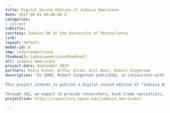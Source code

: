 ```yaml
---
title: Digital Second Edition of Judaica Americana
date: 2017-06-01 00:00:00 Z
categories:
- current
subtitle:
courtesy: Judaica DH at the University of Pennsylvania
link:
layout: default
modal-id: 6
img: judaicaamericana
thumbnail: judaicaamericanathumbnail
alt: Judaica Americana
project-date: September 2019
partners: Emily Esten; Arthur Kiron; Will Noel; Robert Singerman
description: "In 1990, Robert Singerman published, in conjunction with Greenwood Press, his magisterial two-volume *Judaica Americana*, an American Jewish bibliography of publications, both monographic and periodical, published prior to the 20th century. It identifies 6,500+ publications, including their metadata and names of collections where copies are known to be held.  Taken as a whole, it provides extensive documentation of American Jewish communal activity. All of the publications included in JA are now in the public domain, and many have been digitized by their respective libraries for repositories such as HathiTrust, GoogleBooks, Internet Archive, or other digital copies.  
 
This project intends to publish a digital second edition of *Judaica Americana* incorporating the foundation bibliography with the approximately 3,000 supplements the author/compiler Robert Singerman has found, taking into account and removing entries that he has withdrawn from the foundation bibliography, with an explanation for why they were removed. This digital copy will be available as a [file](https://repository.upenn.edu/judaica_americana/), dataset, and searchable database.
 
Through JA2, we expect to provide researchers, book trade specialists, genealogists, and bibliographers with the information they will need to mine this invaluable resource. We also expect to provide an example to Penn Libraries and others of how to build an open-source open-access digital library for similar materials." 
projectlink: https://repository.upenn.edu/judaica_americana/

---
```

